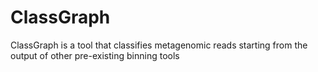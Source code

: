 # ClassGraph
ClassGraph is a tool that classifies metagenomic reads starting from the output of other pre-existing binning tools
